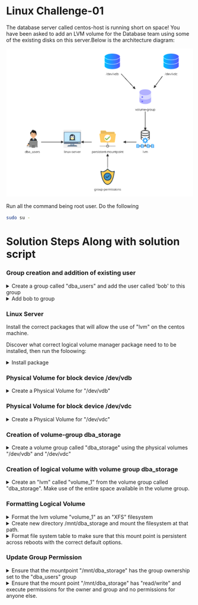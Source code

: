 # Linux Challenge-01


The database server called centos-host is running short on space! You have been asked to add an LVM volume for the Database team using some of the existing disks on this server.Below is the 
architecture diagram:

<img src="./linux-challenge-01.png" alt="">

Run all the command being root user. Do the following

```bash
sudo su -
```

#  Solution Steps Along with solution script

### Group creation and addition of existing user 

<details>
<summary>Create a group called "dba_users" and add the user called 'bob' to this group</summary>

```bash
groupadd dba_users
```
</details>

<details>
<summary>Add bob to group</summary>

```bash
usermod -G dba_users bob
```
</details>

### Linux Server

Install the correct packages that will allow the use of "lvm" on the centos machine.

Discover what correct logical volume manager package need to to be installed, then run the foloowing:

<details>
<summary>Install package</summary>

```bash
yum install -y lvm2
```
</details>

### Physical Volume for block device /dev/vdb

<details>
<summary>Create a Physical Volume for "/dev/vdb"</summary>

```bash
pvcreate /dev/vdb
```
</details>

### Physical Volume for block device /dev/vdc

<details>
<summary>Create a Physical Volume for "/dev/vdc"</summary>

```bash
pvcreate /dev/vdc
```
</details>

### Creation of volume-group dba_storage

<details>
<summary>Create a volume group called "dba_storage" using the physical volumes "/dev/vdb" and "/dev/vdc"</summary>

```bash
vgcreate dba_storage /dev/vdb /dev/vdc
```
</details>

### Creation of logical volume with volume group dba_storage

<details>
<summary>Create an "lvm" called "volume_1" from the volume group called "dba_storage". Make use of the entire space available in the volume group.</summary>

```bash
lvcreate -l +100%FREE -n volume_1 dba_storage
```
</details>

### Formatting Logical Volume 

<details>
<summary>Format the lvm volume "volume_1" as an "XFS" filesystem</summary>

```bash
mkfs.xfs /dev/mapper/dba_storage-volume_1
```
</details>

<details>
<summary>Create new directory /mnt/dba_storage and mount the filesystem at that path.</summary>

```bash
mkdir -p /mnt/dba_storage
mount /dev/mapper/dba_storage-volume_1 /mnt/dba_storage
```
</details>

<details>
<summary>Format file system table to make sure that this mount point is persistent across reboots with the correct default options.</summary>

```bash
vi /etc/fstab
```
Add the following line within the fstab and save it.

```
/dev/mapper/dba_storage-volume_1 /mnt/dba_storage xfs defaults 0 0
```
</details>

### Update Group Permission

<details>
<summary>Ensure that the mountpoint "/mnt/dba_storage" has the group ownership set to the "dba_users" group</summary>

```bash
chown :dba_users /mnt/dba_storage
```
</details>

<details>
<summary>Ensure that the mount point "/mnt/dba_storage" has "read/write" and execute permissions for the owner and group and no permissions for anyone else.</summary>

```bash
chmod 770 /mnt/dba_storage
```
</details>
